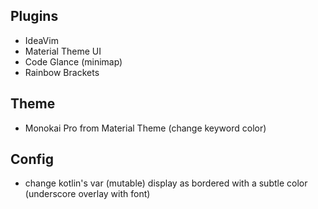 ## Plugins

- IdeaVim
- Material Theme UI
- Code Glance (minimap)
- Rainbow Brackets

## Theme

- Monokai Pro from Material Theme (change keyword color)

## Config

- change kotlin's var (mutable) display as bordered with a subtle color (underscore overlay with font)
